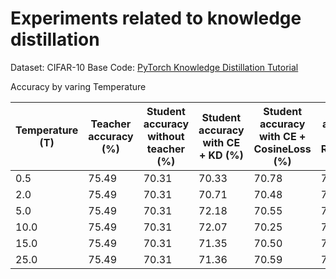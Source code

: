 # Experiments related to knowledge distillation

Dataset: CIFAR-10
Base Code: [PyTorch Knowledge Distillation Tutorial](https://pytorch.org/tutorials/beginner/knowledge_distillation_tutorial.html)

Accuracy by varing Temperature

| Temperature (T)   | Teacher accuracy (%) | Student accuracy without teacher (%) | Student accuracy with CE + KD (%) | Student accuracy with CE + CosineLoss (%) | Student accuracy with CE + RegressorMSE (%) |
|------|----------------------|--------------------------------------|-----------------------------------|--------------------------------------------|----------------------------------------------|
| 0.5  | 75.49                | 70.31                                | 70.33                             | 70.78                                      | 70.94                                        |
| 2.0  | 75.49                | 70.31                                | 70.71                             | 70.48                                      | 71.20                                        |
| 5.0  | 75.49                | 70.31                                | 72.18                             | 70.55                                      | 71.08                                        |
| 10.0 | 75.49                | 70.31                                | 72.07                             | 70.25                                      | 71.08                                        |
| 15.0 | 75.49                | 70.31                                | 71.35                             | 70.50                                      | 70.90                                        |
| 25.0 | 75.49                | 70.31                                | 71.36                             | 70.59                                      | 70.52                                        |
